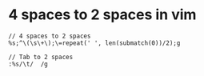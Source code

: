 # 4 spaces to 2 spaces in vim

```
// 4 spaces to 2 spaces
%s;^\(\s\+\);\=repeat(' ', len(submatch(0))/2);g

// Tab to 2 spaces
:%s/\t/  /g
```
